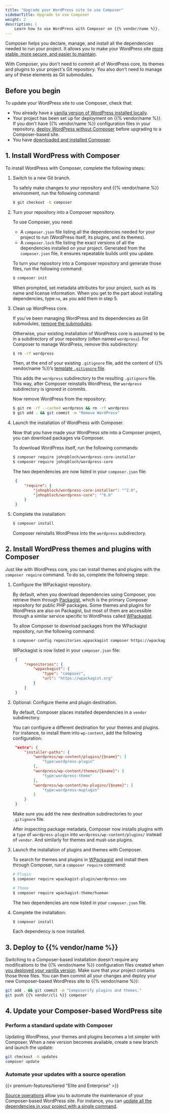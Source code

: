 ```yaml
---
title: "Upgrade your WordPress site to use Composer"
sidebarTitle: Upgrade to use Composer
weight: 2
description: |
    Learn how to use WordPress with Composer on {{% vendor/name %}}.
---
```


Composer helps you declare, manage, and install all the dependencies needed to run your project.
It allows you to make your WordPress site [more stable, more secure, and easier to maintain](./_index.md).

With Composer, you don't need to commit all of WordPress core, its themes and plugins to your project's Git repository.
You also don't need to manage any of these elements as Git submodules.

## Before you begin

To update your WordPress site to use Composer, check that:

*   You already have a [vanilla version of WordPress installed locally](../vanilla/_index.md).
*   Your project has been set up for deployment on {{% vendor/name %}}.
    If you don't have {{% vendor/name %}} configuration files in your repository,
    [deploy WordPress without Composer](../vanilla/_index.md) before upgrading to a Composer-based site.
*   You have [downloaded and installed Composer](https://getcomposer.org/download/).

## 1. Install WordPress with Composer

To install WordPress with Composer, complete the following steps:

1.  Switch to a new Git branch.

    To safely make changes to your repository and {{% vendor/name %}} environment, run the following command:

    ```bash
    $ git checkout -b composer
    ```

2.  Turn your repository into a Composer repository.

    To use Composer, you need:

    *   A `composer.json` file listing all the dependencies needed for your project to run
        (WordPress itself, its plugins, and its themes).
    *   A `composer.lock` file listing the exact versions of all the dependencies installed on your project.
        Generated from the `composer.json` file, it ensures repeatable builds until you update.

    To turn your repository into a Composer repository and generate those files, run the following command:

    ```bash
    $ composer init
    ```

    When prompted, set metadata attributes for your project,
    such as its name and license information.
    When you get to the part about installing dependencies, type `no`,
    as you add them in step 5.

3.  Clean up WordPress core.

    If you've been managing WordPress and its dependencies as Git submodules, [remove the submodules](../../../development/submodules.md#removing-submodules).

    Otherwise, your existing installation of WordPress core is assumed to be in a subdirectory of your repository (often named `wordpress`).
    For Composer to manage WordPress, remove this subdirectory:

    ```bash
    $ rm -rf wordpress
    ```

    Then, at the end of your existing `.gitignore` file,
    add the content of {{% vendor/name %}}’s [template `.gitignore` file](https://github.com/platformsh-templates/wordpress-composer/blob/master/.gitignore).

    This adds the `wordpress` subdirectory to the resulting `.gitignore` file.
    This way, after Composer reinstalls WordPress, the `wordpress` subdirectory is ignored in commits.

    Now remove WordPress from the repository:

    ```bash
    $ git rm -rf --cached wordpress && rm -rf wordpress
    $ git add . && git commit -m "Remove WordPress"
    ```

4.  Launch the installation of WordPress with Composer.

    Now that you have made your WordPress site into a Composer project, you can download packages via Composer.

    To download WordPress itself, run the following commands:

    ```bash
    $ composer require johnpbloch/wordpress-core-installer
    $ composer require johnpbloch/wordpress-core
    ```

    The two dependencies are now listed in your `composer.json` file:

    ```json
     {
         "require": {
             "johnpbloch/wordpress-core-installer": "^2.0",
             "johnpbloch/wordpress-core": "^6.0"
         }
     }
    ```

5.  Complete the installation:

    ```bash
    $ composer install
    ```

    Composer reinstalls WordPress into the `wordpress` subdirectory.

## 2. Install WordPress themes and plugins with Composer

Just like with WordPress core, you can install themes and plugins with the `composer require` command.
To do so, complete the following steps:

1.  Configure the WPackagist repository.

    By default, when you download dependencies using Composer, you retrieve them through [Packagist](https://packagist.org),
    which is the primary Composer repository for public PHP packages.
    Some themes and plugins for WordPress are also on Packagist,
    but most of them are accessible through a similar service specific to WordPress called [WPackagist](https://wpackagist.org).

    To allow Composer to download packages from the WPackagist repository, run the following command:

    ```bash
    $ composer config repositories.wppackagist composer https://wpackagist.org
    ```

    WPackagist is now listed in your `composer.json` file:

    ```json
     {
         "repositories": {
             "wppackagist": {
                 "type": "composer",
                 "url": "https://wpackagist.org"
             }
         }
     }
    ```

2.  Optional: Configure theme and plugin destination.

    By default, Composer places installed dependencies in a `vendor` subdirectory.

    You can configure a different destination for your themes and plugins.
    For instance, to install them into `wp-content`, add the following configuration:

    ```json {location="composer.json"}
     "extra": {
         "installer-paths": {
             "wordpress/wp-content/plugins/{$name}": [
                 "type:wordpress-plugin"
             ],
             "wordpress/wp-content/themes/{$name}": [
                 "type:wordpress-theme"
             ],
             "wordpress/wp-content/mu-plugins/{$name}": [
                 "type:wordpress-muplugin"
             ]
         }
     }
    ```

    Make sure you add the new destination subdirectories to your `.gitignore` file.

    After inspecting package metadata, Composer now installs plugins with a `type` of `wordpress-plugin` into `wordpress/wp-content/plugins/` instead of `vendor`.
    And similarly for themes and must-use plugins.

3.  Launch the installation of plugins and themes with Composer.

    To search for themes and plugins in [WPackagist](https://wpackagist.org) and install them through Composer, run a `composer require` command:

    ```bash
    # Plugin
    $ composer require wpackagist-plugin/wordpress-seo

    # Theme
    $ composer require wpackagist-theme/hueman
    ```

    The two dependencies are now listed in your `composer.json` file.

4.  Complete the installation:

    ```bash
    $ composer install 
    ```

    Each dependency is now installed.

## 3. Deploy to {{% vendor/name %}}

Switching to a Composer-based installation doesn't require any modifications to the {{% vendor/name %}} configuration files
created when [you deployed your vanilla version](../vanilla/_index.md).
Make sure that your project contains those three files.
You can then commit all your changes
and deploy your new Composer-based WordPress site to {{% vendor/name %}}:

```bash
git add . && git commit -m "Composerify plugins and themes."
git push {{% vendor/cli %}} composer
```

## 4. Update your Composer-based WordPress site

### Perform a standard update with Composer

Updating WordPress, your themes and plugins becomes a lot simpler with Composer.
When a new version becomes available, create a new branch and launch the update:

```bash
git checkout -b updates
composer update
```

### Automate your updates with a source operation

{{< premium-features/tiered "Elite and Enterprise" >}}

[Source operations](../../../create-apps/source-operations.md) allow you to automate the maintenance of your Composer-based WordPress site.
For instance, you can [update all the dependencies in your project with a single command](/learn/tutorials/dependency-updates.md).
